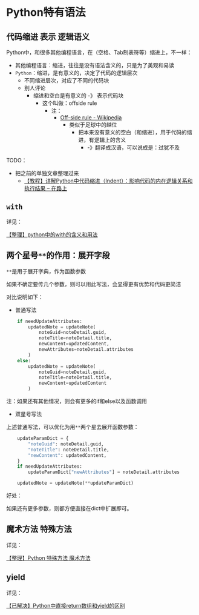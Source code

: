 # Python特有语法

## 代码缩进 表示 逻辑语义

Python中，和很多其他编程语言，在（空格、Tab制表符等）缩进上，不一样：

* 其他编程语言：缩进，往往是没有语法含义的，只是为了美观和易读
* `Python`：缩进，是有意义的，决定了代码的逻辑层次
  * 不同缩进层次，对应了不同的代码块
  * 别人评论
    * 缩进和空白是有意义的 -》 表示代码块
      * 这个叫做：offside rule
        * 注：
          * [Off-side rule - Wikipedia](https://en.wikipedia.org/wiki/Off-side_rule)
            * 类似于足球中的越位
              * 把本来没有意义的空白（和缩进），用于代码的缩进，有逻辑上的含义
                * -》翻译成汉语，可以说成是：过犹不及

TODO：

* 把之前的单独文章整理过来
  * [【教程】详解Python中代码缩进（Indent）：影响代码的内在逻辑关系和执行结果 – 在路上](https://www.crifan.com/tutorial_python_indent/)

## `with`

详见：

[【整理】python中的with的含义和用法](http://www.crifan.com/python_with_meaning_and_usage)

## 两个星号`**`的作用：展开字段

`**`是用于展开字典，作为函数参数

如果不确定要传几个参数，则可以用此写法，会显得更有优势和代码更简洁

对比说明如下：

* 普通写法

```python
    if needUpdateAttributes:
        updatedNote = updateNote(
            noteGuid=noteDetail.guid,
            noteTitle=noteDetail.title,
            newContent=updatedContent,
            newAttributes=noteDetail.attributes
        )
    else:
        updatedNote = updateNote(
            noteGuid=noteDetail.guid,
            noteTitle=noteDetail.title,
            newContent=updatedContent
        )
```

注：如果还有其他情况，则会有更多的if和else以及函数调用

* 双星号写法

上述普通写法，可以优化为用`**`两个星去展开函数参数：

```python
    updateParamDict = {
        "noteGuid": noteDetail.guid,
        "noteTitle": noteDetail.title,
        "newContent": updatedContent,
    }
    if needUpdateAttributes:
        updateParamDict["newAttributes"] = noteDetail.attributes

    updatedNote = updateNote(**updateParamDict)
```

好处：

如果还有更多参数，则都方便直接在dict中扩展即可。

## 魔术方法 特殊方法

详见：

[【整理】Python 特殊方法 魔术方法](https://www.crifan.com/python_special_method_magic_method/)

## yield

详见：

[【已解决】Python中直接return数组和yield的区别](http://www.crifan.com/python_return_array_vs_yield)
